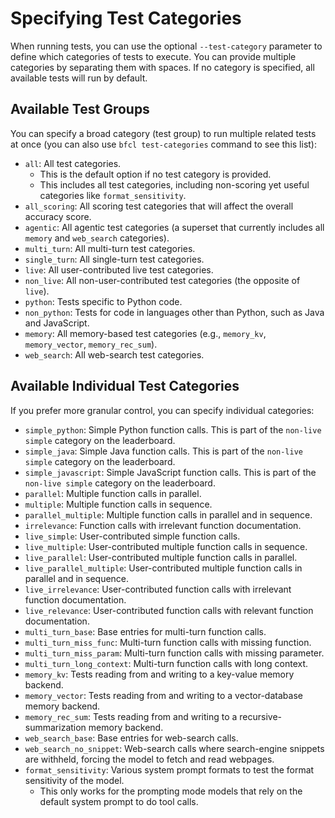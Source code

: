 # Specifying Test Categories

When running tests, you can use the optional `--test-category` parameter to define which categories of tests to execute. You can provide multiple categories by separating them with spaces. If no category is specified, all available tests will run by default.

## Available Test Groups

You can specify a broad category (test group) to run multiple related tests at once (you can also use `bfcl test-categories` command to see this list):

- `all`: All test categories.
  - This is the default option if no test category is provided.
  - This includes all test categories, including non-scoring yet useful categories like `format_sensitivity`.
- `all_scoring`: All scoring test categories that will affect the overall accuracy score.
- `agentic`: All agentic test categories (a superset that currently includes all `memory` and `web_search` categories).
- `multi_turn`: All multi-turn test categories.
- `single_turn`: All single-turn test categories.
- `live`: All user-contributed live test categories.
- `non_live`: All non-user-contributed test categories (the opposite of `live`).
- `python`: Tests specific to Python code.
- `non_python`: Tests for code in languages other than Python, such as Java and JavaScript.
- `memory`: All memory-based test categories (e.g., `memory_kv`, `memory_vector`, `memory_rec_sum`).
- `web_search`: All web-search test categories.

## Available Individual Test Categories

If you prefer more granular control, you can specify individual categories:

- `simple_python`: Simple Python function calls. This is part of the `non-live simple` category on the leaderboard.
- `simple_java`: Simple Java function calls. This is part of the `non-live simple` category on the leaderboard.
- `simple_javascript`: Simple JavaScript function calls. This is part of the `non-live simple` category on the leaderboard.
- `parallel`: Multiple function calls in parallel.
- `multiple`: Multiple function calls in sequence.
- `parallel_multiple`: Multiple function calls in parallel and in sequence.
- `irrelevance`: Function calls with irrelevant function documentation.
- `live_simple`: User-contributed simple function calls.
- `live_multiple`: User-contributed multiple function calls in sequence.
- `live_parallel`: User-contributed multiple function calls in parallel.
- `live_parallel_multiple`: User-contributed multiple function calls in parallel and in sequence.
- `live_irrelevance`: User-contributed function calls with irrelevant function documentation.
- `live_relevance`: User-contributed function calls with relevant function documentation.
- `multi_turn_base`: Base entries for multi-turn function calls.
- `multi_turn_miss_func`: Multi-turn function calls with missing function.
- `multi_turn_miss_param`: Multi-turn function calls with missing parameter.
- `multi_turn_long_context`: Multi-turn function calls with long context.
- `memory_kv`: Tests reading from and writing to a key-value memory backend.
- `memory_vector`: Tests reading from and writing to a vector-database memory backend.
- `memory_rec_sum`: Tests reading from and writing to a recursive-summarization memory backend.
- `web_search_base`: Base entries for web-search calls.
- `web_search_no_snippet`: Web-search calls where search-engine snippets are withheld, forcing the model to fetch and read webpages.
- `format_sensitivity`: Various system prompt formats to test the format sensitivity of the model.
  - This only works for the prompting mode models that rely on the default system prompt to do tool calls.
